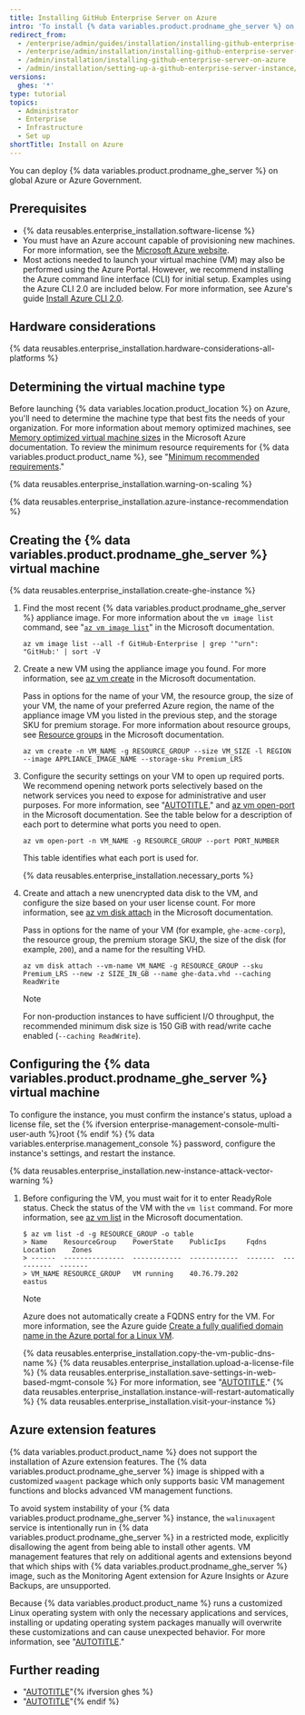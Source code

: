 ```yaml
---
title: Installing GitHub Enterprise Server on Azure
intro: 'To install {% data variables.product.prodname_ghe_server %} on Azure, you must deploy onto a memory-optimized instance that supports premium storage.'
redirect_from:
  - /enterprise/admin/guides/installation/installing-github-enterprise-on-azure
  - /enterprise/admin/installation/installing-github-enterprise-server-on-azure
  - /admin/installation/installing-github-enterprise-server-on-azure
  - /admin/installation/setting-up-a-github-enterprise-server-instance/installing-github-enterprise-server-on-azure
versions:
  ghes: '*'
type: tutorial
topics:
  - Administrator
  - Enterprise
  - Infrastructure
  - Set up
shortTitle: Install on Azure
---
```

You can deploy {% data variables.product.prodname_ghe_server %} on global Azure or Azure Government.

## Prerequisites

* {% data reusables.enterprise_installation.software-license %}
* You must have an Azure account capable of provisioning new machines. For more information, see the [Microsoft Azure website](https://azure.microsoft.com).
* Most actions needed to launch your virtual machine (VM) may also be performed using the Azure Portal. However, we recommend installing the Azure command line interface (CLI) for initial setup. Examples using the Azure CLI 2.0 are included below. For more information, see Azure's guide [Install Azure CLI 2.0](https://docs.microsoft.com/cli/azure/install-azure-cli?view=azure-cli-latest).

## Hardware considerations

{% data reusables.enterprise_installation.hardware-considerations-all-platforms %}

## Determining the virtual machine type

Before launching {% data variables.location.product_location %} on Azure, you'll need to determine the machine type that best fits the needs of your organization. For more information about memory optimized machines, see [Memory optimized virtual machine sizes](https://docs.microsoft.com/en-gb/azure/virtual-machines/sizes-memory) in the Microsoft Azure documentation. To review the minimum resource requirements for {% data variables.product.product_name %}, see "[Minimum recommended requirements](#minimum-recommended-requirements)."

{% data reusables.enterprise_installation.warning-on-scaling %}

{% data reusables.enterprise_installation.azure-instance-recommendation %}

## Creating the {% data variables.product.prodname_ghe_server %} virtual machine

{% data reusables.enterprise_installation.create-ghe-instance %}

1. Find the most recent {% data variables.product.prodname_ghe_server %} appliance image. For more information about the `vm image list` command, see "[`az vm image list`](https://docs.microsoft.com/cli/azure/vm/image?view=azure-cli-latest#az_vm_image_list)" in the Microsoft documentation.

   ```shell
   az vm image list --all -f GitHub-Enterprise | grep '"urn": "GitHub:' | sort -V
   ```

1. Create a new VM using the appliance image you found. For more information, see [az vm create](https://docs.microsoft.com/cli/azure/vm?view=azure-cli-latest#az_vm_create) in the Microsoft documentation.

   Pass in options for the name of your VM, the resource group, the size of your VM, the name of your preferred Azure region, the name of the appliance image VM you listed in the previous step, and the storage SKU for premium storage. For more information about resource groups, see [Resource groups](https://docs.microsoft.com/azure/azure-resource-manager/resource-group-overview#resource-groups) in the Microsoft documentation.

   ```shell
   az vm create -n VM_NAME -g RESOURCE_GROUP --size VM_SIZE -l REGION --image APPLIANCE_IMAGE_NAME --storage-sku Premium_LRS
   ```

1. Configure the security settings on your VM to open up required ports. We recommend opening network ports selectively based on the network services you need to expose for administrative and user purposes. For more information, see "[AUTOTITLE](/admin/configuration/configuring-network-settings/network-ports#administrative-ports)," and [az vm open-port](https://docs.microsoft.com/cli/azure/vm?view=azure-cli-latest#az_vm_open_port) in the Microsoft documentation. See the table below for a description of each port to determine what ports you need to open.

   ```shell
   az vm open-port -n VM_NAME -g RESOURCE_GROUP --port PORT_NUMBER
   ```

   This table identifies what each port is used for.

   {% data reusables.enterprise_installation.necessary_ports %}

1. Create and attach a new unencrypted data disk to the VM, and configure the size based on your user license count. For more information, see [az vm disk attach](https://docs.microsoft.com/cli/azure/vm/disk?view=azure-cli-latest#az_vm_disk_attach) in the Microsoft documentation.

   Pass in options for the name of your VM (for example, `ghe-acme-corp`), the resource group, the premium storage SKU, the size of the disk (for example, `200`), and a name for the resulting VHD.

   ```shell
   az vm disk attach --vm-name VM_NAME -g RESOURCE_GROUP --sku Premium_LRS --new -z SIZE_IN_GB --name ghe-data.vhd --caching ReadWrite
   ```

   > [!NOTE]
   > For non-production instances to have sufficient I/O throughput, the recommended minimum disk size is 150 GiB with read/write cache enabled (`--caching ReadWrite`).

## Configuring the {% data variables.product.prodname_ghe_server %} virtual machine

To configure the instance, you must confirm the instance's status, upload a license file, set the {% ifversion enterprise-management-console-multi-user-auth %}root {% endif %} {% data variables.enterprise.management_console %} password, configure the instance's settings, and restart the instance.

{% data reusables.enterprise_installation.new-instance-attack-vector-warning %}

1. Before configuring the VM, you must wait for it to enter ReadyRole status. Check the status of the VM with the `vm list` command. For more information, see [az vm list](https://docs.microsoft.com/cli/azure/vm?view=azure-cli-latest#az_vm_list) in the Microsoft documentation.

   ```shell
   $ az vm list -d -g RESOURCE_GROUP -o table
   > Name    ResourceGroup    PowerState    PublicIps     Fqdns    Location    Zones
   > ------  ---------------  ------------  ------------  -------  ----------  -------
   > VM_NAME RESOURCE_GROUP   VM running    40.76.79.202           eastus

   ```

   > [!NOTE]
   > Azure does not automatically create a FQDNS entry for the VM. For more information, see the Azure guide [Create a fully qualified domain name in the Azure portal for a Linux VM](https://docs.microsoft.com/azure/virtual-machines/linux/portal-create-fqdn).

   {% data reusables.enterprise_installation.copy-the-vm-public-dns-name %}
   {% data reusables.enterprise_installation.upload-a-license-file %}
   {% data reusables.enterprise_installation.save-settings-in-web-based-mgmt-console %} For more information, see "[AUTOTITLE](/admin/configuration/configuring-your-enterprise)."
   {% data reusables.enterprise_installation.instance-will-restart-automatically %}
   {% data reusables.enterprise_installation.visit-your-instance %}

## Azure extension features

{% data variables.product.product_name %} does not support the installation of Azure extension features. The {% data variables.product.prodname_ghe_server %} image is shipped with a customized `waagent` package which only supports basic VM management functions and blocks advanced VM management functions.

To avoid system instability of your {% data variables.product.prodname_ghe_server %} instance, the `walinuxagent` service is intentionally run in {% data variables.product.prodname_ghe_server %} in a restricted mode, explicitly disallowing the agent from being able to install other agents. VM management features that rely on additional agents and extensions beyond that which ships with {% data variables.product.prodname_ghe_server %} image, such as the Monitoring Agent extension for Azure Insights or Azure Backups, are unsupported.

Because {% data variables.product.product_name %} runs a customized Linux operating system with only the necessary applications and services, installing or updating operating system packages manually will overwrite these customizations and can cause unexpected behavior. For more information, see "[AUTOTITLE](/admin/overview/system-overview)."

## Further reading

* "[AUTOTITLE](/admin/overview/system-overview)"{% ifversion ghes %}
* "[AUTOTITLE](/admin/overview/about-upgrades-to-new-releases)"{% endif %}
